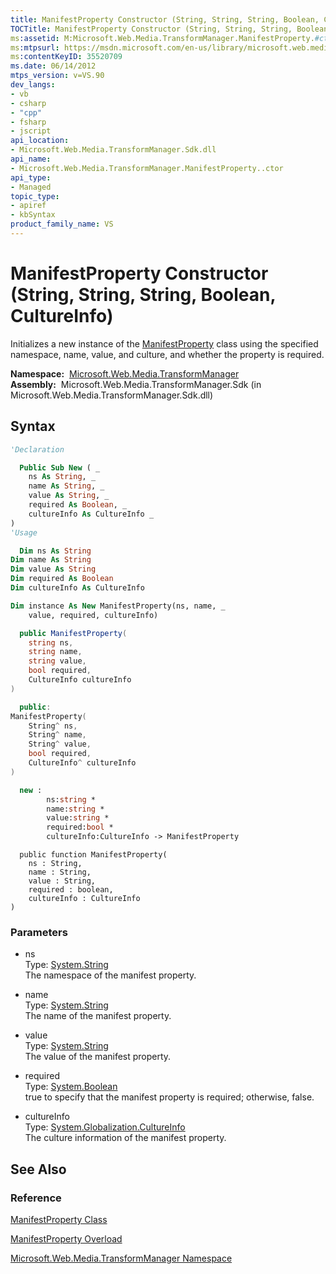 ```yaml
---
title: ManifestProperty Constructor (String, String, String, Boolean, CultureInfo) (Microsoft.Web.Media.TransformManager)
TOCTitle: ManifestProperty Constructor (String, String, String, Boolean, CultureInfo)
ms:assetid: M:Microsoft.Web.Media.TransformManager.ManifestProperty.#ctor(System.String,System.String,System.String,System.Boolean,System.Globalization.CultureInfo)
ms:mtpsurl: https://msdn.microsoft.com/en-us/library/microsoft.web.media.transformmanager.manifestproperty.manifestproperty(v=VS.90)
ms:contentKeyID: 35520709
ms.date: 06/14/2012
mtps_version: v=VS.90
dev_langs:
- vb
- csharp
- "cpp"
- fsharp
- jscript
api_location:
- Microsoft.Web.Media.TransformManager.Sdk.dll
api_name:
- Microsoft.Web.Media.TransformManager.ManifestProperty..ctor
api_type:
- Managed
topic_type:
- apiref
- kbSyntax
product_family_name: VS
---
```


# ManifestProperty Constructor (String, String, String, Boolean, CultureInfo)

Initializes a new instance of the [ManifestProperty](manifestproperty-class-microsoft-web-media-transformmanager.md) class using the specified namespace, name, value, and culture, and whether the property is required.

**Namespace:**  [Microsoft.Web.Media.TransformManager](microsoft-web-media-transformmanager-namespace.md)  
**Assembly:**  Microsoft.Web.Media.TransformManager.Sdk (in Microsoft.Web.Media.TransformManager.Sdk.dll)

## Syntax

```vb
'Declaration

  Public Sub New ( _
    ns As String, _
    name As String, _
    value As String, _
    required As Boolean, _
    cultureInfo As CultureInfo _
)
'Usage

  Dim ns As String
Dim name As String
Dim value As String
Dim required As Boolean
Dim cultureInfo As CultureInfo

Dim instance As New ManifestProperty(ns, name, _
    value, required, cultureInfo)
```

```csharp
  public ManifestProperty(
    string ns,
    string name,
    string value,
    bool required,
    CultureInfo cultureInfo
)
```

```cpp
  public:
ManifestProperty(
    String^ ns, 
    String^ name, 
    String^ value, 
    bool required, 
    CultureInfo^ cultureInfo
)
```

``` fsharp
  new : 
        ns:string * 
        name:string * 
        value:string * 
        required:bool * 
        cultureInfo:CultureInfo -> ManifestProperty
```

```jscript
  public function ManifestProperty(
    ns : String, 
    name : String, 
    value : String, 
    required : boolean, 
    cultureInfo : CultureInfo
)
```

### Parameters

  - ns  
    Type: [System.String](https://msdn.microsoft.com/library/s1wwdcbf)  
    The namespace of the manifest property.  

<!-- end list -->

  - name  
    Type: [System.String](https://msdn.microsoft.com/library/s1wwdcbf)  
    The name of the manifest property.  

<!-- end list -->

  - value  
    Type: [System.String](https://msdn.microsoft.com/library/s1wwdcbf)  
    The value of the manifest property.  

<!-- end list -->

  - required  
    Type: [System.Boolean](https://msdn.microsoft.com/library/a28wyd50)  
    true to specify that the manifest property is required; otherwise, false.  

<!-- end list -->

  - cultureInfo  
    Type: [System.Globalization.CultureInfo](https://msdn.microsoft.com/library/kx54z3k7)  
    The culture information of the manifest property.  

## See Also

### Reference

[ManifestProperty Class](manifestproperty-class-microsoft-web-media-transformmanager.md)

[ManifestProperty Overload](manifestproperty-constructor-microsoft-web-media-transformmanager.md)

[Microsoft.Web.Media.TransformManager Namespace](microsoft-web-media-transformmanager-namespace.md)

